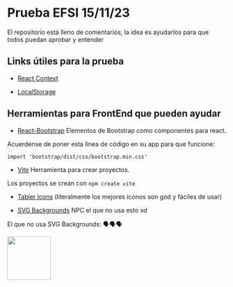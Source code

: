 # Prueba EFSI 15/11/23

El repositorio está lleno de comentarios, la idea es ayudarlos para que todos puedan aprobar y entender

## Links útiles para la prueba

- [React Context](https://www.w3schools.com/react/react_usecontext.asp)

- [LocalStorage](https://www.w3schools.com/jsref/prop_win_localstorage.asp)

## Herramientas para FrontEnd que pueden ayudar

- [React-Bootstrap](https://react-bootstrap.github.io/) Elementos de Bootstrap como componentes para react.

Acuerdense de poner esta línea de código en su app para que funcione:

```import 'bootstrap/dist/css/bootstrap.min.css'```

- [Vite](https://vitejs.dev/) Herramienta para crear proyectos.

Los proyectos se crean con ```npm create vite```

- [Tabler Icons](https://tabler-icons.io/) (literalmente los mejores íconos son god y fáciles de usar)

- [SVG Backgrounds](https://www.svgbackgrounds.com/) NPC el que no usa esto xd

El que no usa SVG Backgrounds: 🗣🗣🗣

<img width="100" src="https://c0.klipartz.com/pngpicture/545/94/gratis-png-desarrollador-de-software-de-internet-meme-software-de-computadora-alt-derecha-pulgar.png">